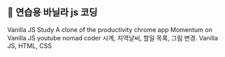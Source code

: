 ## 📒 연습용 바닐라 js 코딩

Vanilla JS Study
A clone of the productivity chrome app Momentum on Vanilla JS
youtube nomad coder
시계, 지역날씨, 할일 목록, 그림 변경.
Vanilla JS, HTML, CSS



